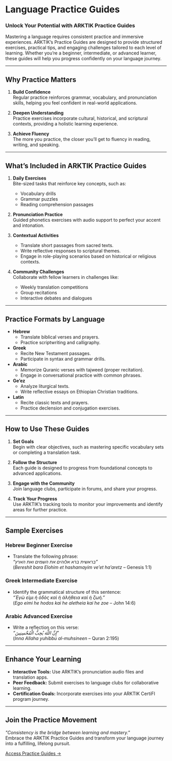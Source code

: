 # **Language Practice Guides**

### **Unlock Your Potential with ARKTIK Practice Guides**
Mastering a language requires consistent practice and immersive experiences. ARKTIK’s Practice Guides are designed to provide structured exercises, practical tips, and engaging challenges tailored to each level of learning. Whether you’re a beginner, intermediate, or advanced learner, these guides will help you progress confidently on your language journey.

---

## **Why Practice Matters**
1. **Build Confidence**  
   Regular practice reinforces grammar, vocabulary, and pronunciation skills, helping you feel confident in real-world applications.

2. **Deepen Understanding**  
   Practice exercises incorporate cultural, historical, and scriptural contexts, providing a holistic learning experience.

3. **Achieve Fluency**  
   The more you practice, the closer you’ll get to fluency in reading, writing, and speaking.

---

## **What’s Included in ARKTIK Practice Guides**
1. **Daily Exercises**  
   Bite-sized tasks that reinforce key concepts, such as:
   - Vocabulary drills  
   - Grammar puzzles  
   - Reading comprehension passages  

2. **Pronunciation Practice**  
   Guided phonetics exercises with audio support to perfect your accent and intonation.

3. **Contextual Activities**  
   - Translate short passages from sacred texts.  
   - Write reflective responses to scriptural themes.  
   - Engage in role-playing scenarios based on historical or religious contexts.  

4. **Community Challenges**  
   Collaborate with fellow learners in challenges like:  
   - Weekly translation competitions  
   - Group recitations  
   - Interactive debates and dialogues  

---

## **Practice Formats by Language**
- **Hebrew**  
  - Translate biblical verses and prayers.  
  - Practice scriptwriting and calligraphy.  
- **Greek**  
  - Recite New Testament passages.  
  - Participate in syntax and grammar drills.  
- **Arabic**  
  - Memorize Quranic verses with tajweed (proper recitation).  
  - Engage in conversational practice with common phrases.  
- **Ge’ez**  
  - Analyze liturgical texts.  
  - Write reflective essays on Ethiopian Christian traditions.  
- **Latin**  
  - Recite classic texts and prayers.  
  - Practice declension and conjugation exercises.

---

## **How to Use These Guides**
1. **Set Goals**  
   Begin with clear objectives, such as mastering specific vocabulary sets or completing a translation task.

2. **Follow the Structure**  
   Each guide is designed to progress from foundational concepts to advanced applications.

3. **Engage with the Community**  
   Join language clubs, participate in forums, and share your progress.

4. **Track Your Progress**  
   Use ARKTIK’s tracking tools to monitor your improvements and identify areas for further practice.

---

## **Sample Exercises**
### **Hebrew Beginner Exercise**
- Translate the following phrase:  
  *“בראשית ברא אלוהים את השמים ואת הארץ”*  
  (*Bereshit bara Elohim et hashamayim ve’et ha’aretz* – Genesis 1:1)  

### **Greek Intermediate Exercise**  
- Identify the grammatical structure of this sentence:  
  *“Ἐγὼ εἰμι ἡ ὁδὸς καὶ ἡ ἀλήθεια καὶ ἡ ζωή.”*  
  (*Ego eimi he hodos kai he aletheia kai he zoe* – John 14:6)  

### **Arabic Advanced Exercise**  
- Write a reflection on this verse:  
  *“إِنَّ اللَّهَ يُحِبُّ الْمُحْسِنِينَ”*  
  (*Inna Allaha yuhibbu al-muhsineen* – Quran 2:195)  

---

## **Enhance Your Learning**
- **Interactive Tools:** Use ARKTIK’s pronunciation audio files and translation apps.  
- **Peer Feedback:** Submit exercises to language clubs for collaborative learning.  
- **Certification Goals:** Incorporate exercises into your ARKTIK CertiFI program journey.

---

## **Join the Practice Movement**
*"Consistency is the bridge between learning and mastery."*  
Embrace the ARKTIK Practice Guides and transform your language journey into a fulfilling, lifelong pursuit.

[Access Practice Guides →](../resources/practice_guides.md)  
